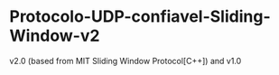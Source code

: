 # Protocolo-UDP-confiavel-Sliding-Window-v2
v2.0 (based from MIT Sliding Window Protocol[C++]) and v1.0
